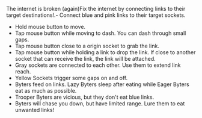 The internet is broken (again)Fix the internet by connecting links to their target destinations!.- Connect blue and pink links to their target sockets.
- Hold mouse button to move.
- Tap mouse button while moving to dash. You can dash through small gaps.
- Tap mouse button close to a origin socket to grab the link.
- Tap mouse button while holding a link to drop the link. If close to another socket that can receive the link, the link will be attached.
- Gray sockets are connected to each other. Use them to extend link reach.
- Yellow Sockets trigger some gaps on and off.
- Byters feed on links. Lazy Byters sleep after eating while Eager Byters eat as much as possible.
- Trooper Byters are vicious, but they don't eat blue links.
- Byters will chase you down, but have limited range. Lure them to eat unwanted links!